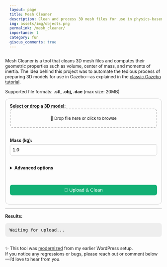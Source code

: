 ```yaml
---
layout: page
title: Mesh Cleaner
description: Clean and process 3D mesh files for use in physics-based simulation environments
img: assets/img/objects.png
permalink: /mesh_cleaner/
importance: 1
category: fun
giscus_comments: true
---
```


<p>
  Mesh Cleaner is a tool that cleans 3D mesh files and computes their geometric properties such as volume, center of mass, and moments of inertia. The idea behind this project was to automate the tedious process of preparing 3D models for use in Gazebo—as explained in the <a href="https://classic.gazebosim.org/tutorials?tut=inertia" target="_blank">classic Gazebo tutorial</a>.
</p>

<p>Supported file formats: <strong>.stl, .obj, .dae</strong> (max size: 20MB)</p>

<form id="uploadForm" onsubmit="event.preventDefault(); uploadFile();">
  <label for="fileInput"><strong>Select or drop a 3D model:</strong></label>
  <div id="dropArea">
    <input type="file" id="fileInput" accept=".stl,.obj,.dae" required hidden />
    <div id="dropText">📂 Drop file here or click to browse</div>
  </div>
  <br>

<label for="massInput"><strong>Mass (kg):</strong></label>
<input type="number" id="massInput" step="any" value="1.0" min="0.001" required />
<br><br>

  <details>
    <summary><strong>Advanced options</strong></summary>
    <label>
      <input type="checkbox" id="saveNormals" />
      Save vertex normals
      <br><small style="opacity: 0.75;">(May help with rendering, but increases file size.)</small>
    </label><br>
    <label>
      <input type="checkbox" id="useConvexHull" />
      Generate convex hull
      <br><small style="opacity: 0.75;">(Useful for models with holes or open surfaces.)</small>
    </label>
  </details>
  <br>

<button type="submit">🚀 Upload & Clean</button>

</form>

<hr />
<p><strong>Results:</strong></p>
<p id="usageTip" style="display:none;">
  <em>The XML snippet below (inside <code>&lt;inertial&gt;</code>) can be used in URDF/SDF robot model files.</em>
</p>
<pre id="response">Waiting for upload...</pre>
<a id="downloadLink" style="display:none;" download>⬇ Download Cleaned Mesh</a>
<a id="view3DLink" style="display:none;" target="_blank">🔍 View in 3D Viewer</a>

<p style="margin-top: 2em;">
  ✨ This tool was <a href="https://hamzamerzic.info/blog/2025/website-migration/">modernized</a> from my earlier WordPress setup.<br />
  If you notice any regressions or bugs, please reach out or comment below—I’d love to hear from you.
</p>

<script>
document.addEventListener("DOMContentLoaded", () => {
  const dropArea = document.getElementById("dropArea");
  const fileInput = document.getElementById("fileInput");
  const dropText = document.getElementById("dropText");

  const updateDropText = () => {
    if (fileInput.files.length > 0) {
      dropText.textContent = `📁 Selected: ${fileInput.files[0].name}`;
    } else {
      dropText.textContent = "📂 Drop file here or click to browse";
    }
  };

  dropArea.addEventListener("click", () => fileInput.click());

  ["dragenter", "dragover"].forEach(event =>
    dropArea.addEventListener(event, e => {
      e.preventDefault();
      dropArea.classList.add("highlight");
    })
  );

  ["dragleave", "drop"].forEach(event =>
    dropArea.addEventListener(event, e => {
      e.preventDefault();
      dropArea.classList.remove("highlight");
    })
  );

  dropArea.addEventListener("drop", e => {
    fileInput.files = e.dataTransfer.files;
    updateDropText();
  });

  fileInput.addEventListener("change", updateDropText);
});

async function uploadFile() {
  const file = document.getElementById("fileInput").files[0];
  const mass = document.getElementById("massInput").value;
  const saveNormals = document.getElementById("saveNormals").checked;
  const useConvexHull = document.getElementById("useConvexHull").checked;
  const responseEl = document.getElementById("response");
  const linkEl = document.getElementById("downloadLink");
  const viewLinkEl = document.getElementById("view3DLink");
  const usageTip = document.getElementById("usageTip");

  if (!file) return alert("Please select a file.");
  if (file.size > 20 * 1024 * 1024) return alert("File size must be under 20MB.");
  const validExtensions = ['.stl', '.obj', '.dae'];
  if (!validExtensions.some(ext => file.name.toLowerCase().endsWith(ext)))
    return alert("Unsupported file format. Please upload a .stl, .obj, or .dae file.");

  responseEl.textContent = "⏳ Uploading and processing...";
  usageTip.style.display = linkEl.style.display = viewLinkEl.style.display = "none";

  const formData = new FormData();
  formData.append("file", file);
  formData.append("mass", mass);
  formData.append("save_normals", saveNormals);
  formData.append("use_convex_hull", useConvexHull);

  const controller = new AbortController();
  const timeoutId = setTimeout(() => controller.abort(), 30000);

  try {
    const res = await fetch("https://mesh-cleaner-692118822266.europe-west1.run.app/upload", {
      method: "POST",
      body: formData,
      signal: controller.signal
    });
    clearTimeout(timeoutId);
    const data = await res.json();

    if (!res.ok) {
      responseEl.textContent = "❌ Error: " + (data.error || "Unknown error.");
      return;
    }

    responseEl.textContent = data.metrics;
    usageTip.style.display = "block";

    const cleanedMeshURL = `https://mesh-cleaner-692118822266.europe-west1.run.app${data.download_url}`;
    linkEl.href = cleanedMeshURL;
    linkEl.style.display = "inline";

    viewLinkEl.href = `/3d-viz/?file=${encodeURIComponent(cleanedMeshURL)}`;
    viewLinkEl.style.display = "inline";
  } catch (err) {
    responseEl.textContent = "❌ Upload failed: " + (err.name === "AbortError" ? "Timeout" : err.message);
  }
}
</script>

<style>
#uploadForm {
  padding: 1em;
  border: 1px solid var(--border-color, #ccc);
  border-radius: 12px;
  max-width: 500px;
}

input[type="number"],
#uploadForm button {
  font-size: 1.1em;
  padding: 0.5em;
  margin-top: 0.3em;
  width: 100%;
  box-sizing: border-box;
  border: 1px solid #ccc;
  border-radius: 6px;
  background-color: var(--input-bg, #fff);
  color: black;
}

#uploadForm button {
  background-color: #12b075;
  border: none;
  border-radius: 8px;
  cursor: pointer;
  margin-top: 1em;
  color: white;
  transition: background 0.2s ease;
}

#uploadForm button:hover {
  background-color: #0e8d5d;
}

#dropArea {
  border: 2px dashed #bbb;
  padding: 1.5em;
  text-align: center;
  cursor: pointer;
  border-radius: 10px;
  transition: background 0.3s ease;
}

#dropArea.highlight {
  background: #e0ffe8;
}

#dropText {
  font-size: 0.95em;
  color: inherit;
}

pre {
  padding: 1em;
  white-space: pre-wrap;
  word-wrap: break-word;
  background: #eee;
  border-radius: 8px;
}

#downloadLink,
#view3DLink {
  display: inline-block;
  margin-top: 1em;
  padding: 0.5em;
  width: 100%;
  box-sizing: border-box;
  background-color: #12b075;
  border-radius: 8px;
  color: white;
  text-align: center;
  text-decoration: none;
  cursor: pointer;
  transition: background 0.2s ease;
}

#downloadLink:hover,
#view3DLink:hover {
  background-color: #0e8d5d;
}
</style>
